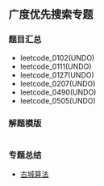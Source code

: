 ## 广度优先搜索专题
### 题目汇总
- leetcode_0102(UNDO)
- leetcode_0111(UNDO)
- leetcode_0127(UNDO)
- leetcode_0207(UNDO)
- leetcode_0490(UNDO)
- leetcode_0505(UNDO)


### 解题模版
```go

```

### 专题总结
- [古城算法](https://www.bilibili.com/video/BV1Rz4y1Z7tJ?spm_id_from=333.999.0.0)
